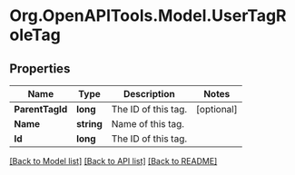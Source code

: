 # Org.OpenAPITools.Model.UserTagRoleTag
## Properties

Name | Type | Description | Notes
------------ | ------------- | ------------- | -------------
**ParentTagId** | **long** | The ID of this tag. | [optional] 
**Name** | **string** | Name of this tag. | 
**Id** | **long** | The ID of this tag. | 

[[Back to Model list]](../README.md#documentation-for-models) [[Back to API list]](../README.md#documentation-for-api-endpoints) [[Back to README]](../README.md)

